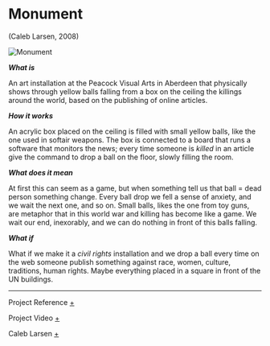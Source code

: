 # Monument
(Caleb Larsen, 2008)

![Monument](http://i1.wp.com/caleblarsen.com/wordpress/wp-content/uploads/2013/01/CalebLarsen_02.jpg)

***What is***

An art installation at the Peacock Visual Arts in Aberdeen that physically shows through yellow balls falling from a box on the ceiling the killings around the world, based on the publishing of online articles.

***How it works***

An acrylic box placed on the ceiling is filled with small yellow balls, like the one used in softair weapons.
The box is connected to a board that runs a software that monitors the news; every time someone is *killed* in an article give the command to drop a ball on the floor, slowly filling the room.

***What does it mean***

At first this can seem as a game, but when something tell us that ball = dead person something change.
Every ball drop we fell a sense of anxiety, and we wait the next one, and so on.
Small balls, likes the one from toy guns, are metaphor that in this world war and killing has become like a game.
We wait our end, inexorably, and we can do nothing in front of this balls falling.

***What if***

What if we make it a *civil rights* installation and we drop a ball every time on the web someone publish something against race, women, culture, traditions, human rights. Maybe everything placed in a square in front of the UN buildings.

---

Project Reference [+](http://caleblarsen.com/monument/)

Project Video [+](http://www.podcast-directory.co.uk/episodes/monument-if-it-bleeds-it-leads-caleb-larsen-15152482.html)

Caleb Larsen [+](http://caleblarsen.com)
